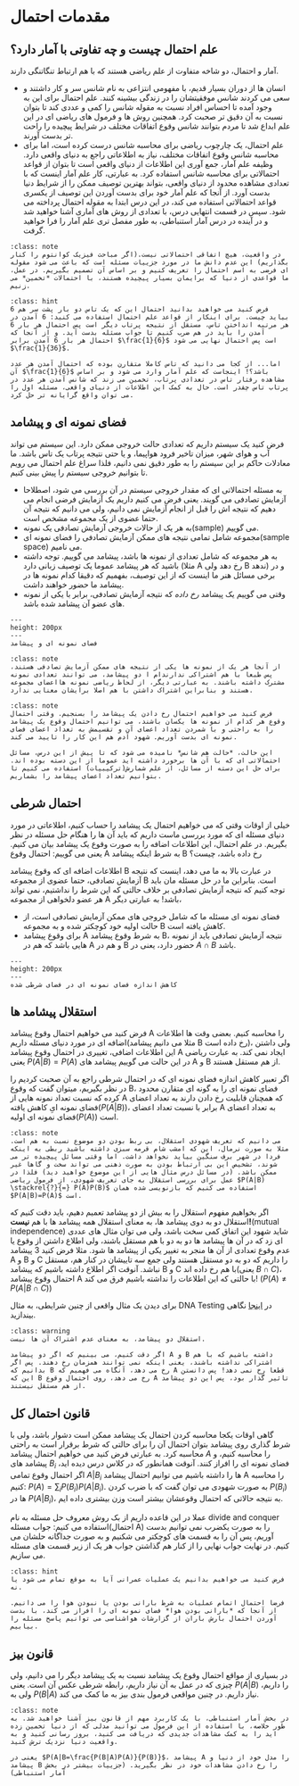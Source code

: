 مقدمات احتمال
========================
## علم احتمال چیست و چه تفاوتی با آمار دارد؟
آمار و احتمال، دو شاخه متفاوت از علم ریاضی هستند که با هم ارتباط تنگاتنگی دارند.
- انسان ها از دوران بسیار قدیم، با مفهومی انتزاعی به نام شانس سر و کار داشتند و سعی می کردند شانس موفقیتشان را در زندگی بیشینه کنند. علم احتمال برای این به وجود آمده تا احساس افراد نسبت به مقوله شانس را کمی و عددی کند تا بتوان نسبت به آن دقیق تر صحبت کرد. همچنین روش ها و فرمول های ریاضی ای در این علم ابداع شد تا مردم بتوانند شانس وقوع اتفاقات مختلف در شرایط پیچیده را راحت تر بدست آورند.
- علم احتمال، یک چارچوب ریاضی برای محاسبه شانس درست کرده است، اما برای محاسبه شانس وقوع اتفاقات مختلف، نیاز به اطلاعاتی راجع به دنیای واقعی دارد. وظیفه علم آمار، جمع آوری این اطلاعات از دنیای واقعی است تا بتوان از قواعد احتمالاتی برای محاسبه شانس استفاده کرد. به عبارتی، کار علم آمار اینست که با تعدادی مشاهده محدود از دنیای واقعی، بتواند بهترین توصیف ممکن را از شرایط دنیا بدست آورد. از آنجا که علم آمار خود برای بدست آوردن این توصیف از یکسری قواعد احتمالاتی استفاده می کند، در این درس ابتدا به مقوله احتمال پرداخته می شود. سپس در قسمت انتهایی درس، با تعدادی از روش های آماری آشنا خواهید شد و در آینده در درس آمار استنباطی، به طور مفصل تری علم آمار را فرا خواهید گرفت.
```{admonition} نکته
:class: note
در واقعیت، هیچ اتفاقی احتمالاتی نیست.(اگر مباحث فیزیک کوانتوم را کنار بگذاریم) این عدم دانش ما در مورد جزییات مسئله است که باعث می شود مقوله ای فرضی به اسم احتمال را تعریف کنیم و بر اساس آن تصمیم بگیریم. در عمل، ما قواعدی از دنیا که برایمان بسیار پیچیده هستند، با احتمالات *تخمین* می زنیم.
```
```{admonition} مثال
:class: hint
فرض کنید می خواهید بدانید احتمال این که یک تاس دو بار پشت سر هم 6 بیاید چیست. برای اینکار از قواعد علم احتمال استفاده می کنید: 6 آمدن در هر مرتبه انداختن تاس، مستقل از نتیجه پرتاب دیگر است پس احتمال هر بار 6 آمدن را باید در هم ضرب کنیم تا جواب مسئله بدست آید. و از آنجا که احتمال هر بار 6 آمدن برابر $\frac{1}{6}$ است پس احتمال نهایی می شود $\frac{1}{36}$.

اما... از کجا می دانید که تاس کاملا متقارن بوده که احتمال آمدن هر عدد آن $\frac{1}{6}$ باشد؟! اینجاست که علم آمار وارد می شود و بر اساس مشاهده رفتار تاس در تعدادی پرتاب، تخمین می زند که شانس آمدن هر عدد در پرتاب تاس چقدر است. حال به کمک این اطلاعات از دنیای واقعی، مسئله اول را می توان واقع گرایانه تر حل کرد.
```
## فضای نمونه ای و پیشامد
فرض کنید یک سیستم داریم که تعدادی حالت خروجی ممکن دارد. این سیستم می تواند آب و هوای شهر، میزان تاخیر فرود هواپیما، و یا حتی نتیجه پرتاب یک تاس باشد. ما معادلات حاکم بر این سیستم را به طور دقیق نمی دانیم، فلذا سراغ علم احتمال می رویم تا بتوانیم خروجی سیستم را پیش بینی کنیم.
- به مسئله احتمالاتی ای که مقدار خروجی سیستم در آن بررسی می شود، اصطلاحا آزمایش تصادفی می گویند. یعنی فرض می کنیم داریم یک آزمایش فرضی انجام می دهیم که نتیجه اش را قبل از انجام آزمایش نمی دانیم، ولی می دانیم که نتیجه آن حتما عضوی از یک مجموعه مشخص است.
- به هر یک از حالات خروجی آزمایش تصادفی یک نمونه(sample) می گوییم.
- مجموعه شامل تمامی نتیجه های ممکن آزمایش تصادفی را فضای نمونه ای(sample space) می نامیم.
- به هر مجموعه که شامل تعدادی از نمونه ها باشد، پیشامد می گوییم. توجه داشته باشید که هر پیشامد عموما یک توصیف زبانی دارد (مثلا A رخ دهد ولی B ندهد) و در برخی مسائل هنر ما اینست که از این توصیف، بفهمیم که دقیقا کدام نمونه ها در پیشامد ما حضور خواهند داشت.
- وقتی می گوییم یک پیشامد *رخ داده* که نتیجه آزمایش تصادفی، برابر با یکی از نمونه های عضو آن پیشامد شده باشد.
```{figure} images/0/sample_space.gif
---
height: 200px
---
فضای نمونه ای و پیشامد
```
```{admonition} نکته
:class: note
از آنجا هر یک از نمونه ها یکی از نتیجه های ممکن آزمایش تصادفی هستند، پس طبعا با هم اشتراکی ندارندام ا دو پیشامد، می توانند تعدادی نمونه مشترک داشته باشند. به عبارتی دیگر، از لحاظ ریاضی نمونه هااعضای مجموعه هستند و بنابراین اشتراک داشتن با هم اصلا برایشان معنایی ندارد.
```
```{admonition} نکته
:class: note
فرض کنید می خواهیم احتمال رخ دادن یک پیشامد را بسنجیم. وقتی احتمال وقوع هر کدام از نمونه ها یکسان باشند، می توانیم احتمال وقوع یک پیشامد را به راحتی و با شمردن تعداد اعضای آن و تقسیمش به تعداد اعضای فضای نمونه ای بدست آوریم. شهود آدم هم این کار را تایید می کند.

این حالت، *حالت هم شانس* نامیده می شود که تا پیش از این درس، مسائل احتمالاتی ای که با آن ها برخورد داشته اید عموما از این دسته بوده اند. برای حل این دسته از مسائل، از علم شمارش(ترکیبیات) استفاده می کنیم تا بتوانیم تعداد اعضای پیشامد را بشماریم.
```
## احتمال شرطی
خیلی از اوقات وقتی که می خواهیم احتمال یک پیشامد را حساب کنیم، اطلاعاتی در مورد دنیای مسئله ای که مورد بررسی ماست داریم که باید آن ها را هنگام حل مسئله در نظر بگیریم. در علم احتمال، این اطلاعات اضافه را به صورت وقوع یک پیشامد بیان می کنیم. یعنی می گوییم: احتمال وقوع A به شرط اینکه پیشامد B رخ داده باشد، چیست؟

اطلاعات اضافه ای که وقوع پیشامد B در عبارت بالا به ما می دهد، اینست که نتیجه آزمایش تصادفی، حتما عضوی از مجموعه B است. بنابراین ما در حل مسئله مان باید توجه کنیم که نتیجه آزمایش تصادفی بر خلاف حالتی که این شرط را نداشتیم، نمی تواند هر عضو دلخواهی از مجموعه A باشد! به عبارتی دیگر،
- فضای نمونه ای مسئله ما که شامل خروجی های ممکن آزمایش تصادفی است، از حالت اولیه خود کوچکتر شده و به مجموعه B کاهش یافته است.
- برای وقوع پیشامد A به شرط وقوع پیشامد B، نتیجه آزمایش تصادفی باید از نمونه هایی باشد که هم در A و هم در B حضور دارد، یعنی در  $A \cap B$ باشد.
```{figure} images/0/sample_space_reduction.png
---
height: 200px
---
کاهش اندازه فضای نمونه ای در فضای شرطی شده
```
## استقلال پیشامد ها
فرض کنید می خواهیم احتمال وقوع پیشامد A را محاسبه کنیم. بعضی وقت ها اطلاعات اضافه ای در مورد دنیای مسئله داریم(مثلا می دانیم پیشامد B رخ داده است)، ولی داشتن این اطلاعات اضافی، تغییری در احتمال وقوع پیشامد A ایجاد نمی کند. به عبارت ریاضی یعنی $P(A|B)=P(A)$ در این حالت می گوییم پیشامد های A و B از هم مستقل هستند.

اگر تعبیر کاهش اندازه فضای نمونه ای که در احتمال شرطی راجع به آن صحبت کردیم را در نظر بگیریم، میتوان گفت که وقوع B، فضای نمونه ای را به گونه ای متقارن محدود کرده که نسبت تعداد نمونه هایی از A که همچنان قابلیت رخ دادن دارند به تعداد اعضای فضای نمونه ایِ کاهش یافته($P(A|B)$)، برابر با نسبت تعداد اعضای A به تعداد اعضای فضای نمونه ای اولیه($P(A)$) است.

```{admonition} نکته
:class: note
می دانیم که تعریف شهودی استقلال، بی ربط بودن دو موضوع نسبت به هم است. مثلا به صورت نرمال، این که امشب شام قرمه سبزی داشته باشید ربطی به اینکه فردا در شهر برف سنگین بیاید نخواهد داشت. اما وقتی مسائل پیچیده تر می شوند، تشخیص این بی ارتباط بودن به صورت ذهنی می تواند سخت و گاها غیر ممکن باشد. (در مسائل درس مثال هایی از این موضوع خواهید دید) فلذا در عمل برای بررسی استقلال به جای تعریف شهودی، از فرمول ریاضی $P(A|B) \stackrel{?}{=} P(A)P(B)$ استفاده می کنیم که بازنویسی شده همان $P(A|B)=P(A)$ است.
```
اگر بخواهیم مفهوم استقلال را به بیش از دو پیشامد تعمیم دهیم، باید دقت کنیم که استقلال دو به دوی پیشامد ها، به معنای استقلال همه پیشامد ها با هم **نیست!**(mutual independence) شاید شهود این اتفاق کمی سخت باشد، ولی می توان مثال های عددی ای زد که در آن ها پیشامد ها دو به دو با هم مستقل باشند، ولی اطلاع داشتن از وقوع یا عدم وقوع تعدادی از آن ها منجر به تغییر یکی از پیشامد ها شود. مثلا فرض کنید 3 پیشامد A و B و C را داریم که دو به دو مستقل هستند ولی جمع سه تاییشان در کنار هم، مستقل نباشد. آنوقت اگر اطلاع داشته باشیم که پیشامد B و C با هم رخ داده اند(یعنی $B \cap C$)، احتمال وقوع پیشامد A با حالتی که این اطلاعات را نداشته باشیم فرق می کند! ($P(A) \neq P(A|B \cap C)$)

برای دیدن یک مثال واقعی از چنین شرایطی، به مثال DNA Testing در
[اینجا](https://eng.libretexts.org/Bookshelves/Computer_Science/Programming_and_Computation_Fundamentals/Mathematics_for_Computer_Science_(Lehman_Leighton_and_Meyer)/04%3A_Probability/17%3A_Conditional_Probability/17.08%3A_Mutual_Independence) نگاهی بیندازید.
```{admonition} احتیاط!
:class: warning
استقلال دو پیشامد، به معنای عدم اشتراک آن ها نیست.

اگر دقت کنیم، می بینیم که اگر دو پیشامد A و B داشته باشیم که با هم اشتراکی نداشته باشند، یعنی اینکه نمی توانند همزمان رخ دهند. پس اگر بدانیم که B رخ می دهد، آنگاه می فهمیم که A قطعا رخ نمی دهد! پس دانستن این که B رخ می دهد، روی احتمال وقوع A تاثیر گذار بود، پس این دو پیشامد از هم مستقل نیستند.
```
## قانون احتمال کل
گاهی اوقات یکجا محاسبه کردن احتمال یک پیشامد ممکن است دشوار باشد، ولی با شرط گذاری روی پیشامد بتوان احتمال آن را برای حالتی که شرط برقرار است به راحتی محاسبه کرد.
به عبارتی فرض کنید می خواهیم احتمال پیشامد $A$ را محاسبه کنیم، و پیشامد های $B_i$ فضای نمونه ای را افراز کنند. آنوقت همانطور که در کلاس درس دیده اید، اگر احتمال وقوع تمامی $A|B_i$ ها را داشته باشیم می توانیم احتمال پیشامد A را محاسبه کنیم: $P(A)=\sum_i P(B_i)P(A|B_i)$. به صورت شهودی می توان گفت که با ضرب کردن $P(B_i)$ ها در $P(A|B_i)$، به نتیجه حالاتی که احتمال وقوعشان بیشتر است وزن بیشتری داده ایم.

عملا در این قاعده داریم از بک روش معروف حل مسئله به نام divide and conquer استفاده می کنیم: جواب مسئله(احتمال A) را به صورت یکضرب نمی توانیم بدست آوریم، پس آن را به قسمت های کوچکتر می شکنیم و به صورت جداگانه حلشان می کنیم. در نهایت جواب نهایی را از کنار هم گذاشتن جواب هر یک از زیر قسمت های مسئله می سازیم.
```{admonition} مثال
:class: hint
فرض کنید می خواهیم بدانیم یک عملیات عمرانی آیا به موقع تمام می شود یا نه.

فرضا احتمال اتمام عملیات به شرط بارانی بودن یا نبودن هوا را می دانیم. از آنجا که *بارانی بودن هوا* فضای نمونه ای را افراز می کند، با بدست آوردن احتمال بارش باران از گزارشات هواشناسی می توانیم پاسخ مسئله را بیابیم. 
```
## قانون بیز
در بسیاری از مواقع احتمال وقوع یک پیشامد نسبت به یک پیشامد دیگر را می دانیم، ولی چیزی که در عمل به آن نیاز داریم، رابطه شرطی عکس آن است. یعنی $P(A|B)$ را داریم، ولی به $P(B|A)$ نیاز داریم. در چنین مواقعی فرمول بندی بیز به ما کمک می کند.
```{admonition} نکته
:class: note
در بخش آمار استنباطی، با یک کاربرد مهم از قانون بیز آشنا خواهید شد. به طور خلاصه، با استفاده از این فرمول می توانید مدلی که از دنیا تخمین زده اید را به کمک مشاهدات جدیدی که دریافت می کنید، بروز رسانی کنید و به واقعیت دنیا نزدیک ترش کنید.  
  
یعنی در $P(A|B=\frac{P(B|A)P(A)}{P(B)}$، پیشامد A را مدل خود از دنیا و پیشامد B را رخ دادن مشاهدات خود در نظر بگیرید. (جزییات بیشتر در بخش آمار استنباطی)
```
